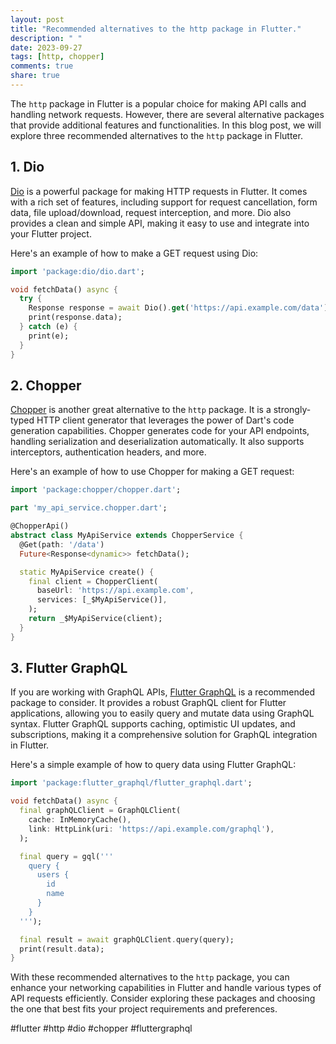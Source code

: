 ```yaml
---
layout: post
title: "Recommended alternatives to the http package in Flutter."
description: " "
date: 2023-09-27
tags: [http, chopper]
comments: true
share: true
---
```


The `http` package in Flutter is a popular choice for making API calls and handling network requests. However, there are several alternative packages that provide additional features and functionalities. In this blog post, we will explore three recommended alternatives to the `http` package in Flutter.

## 1. **Dio**
[Dio](https://pub.dev/packages/dio) is a powerful package for making HTTP requests in Flutter. It comes with a rich set of features, including support for request cancellation, form data, file upload/download, request interception, and more. Dio also provides a clean and simple API, making it easy to use and integrate into your Flutter project.

Here's an example of how to make a GET request using Dio:

```dart
import 'package:dio/dio.dart';

void fetchData() async {
  try {
    Response response = await Dio().get('https://api.example.com/data');
    print(response.data);
  } catch (e) {
    print(e);
  }
}
```

## 2. **Chopper**
[Chopper](https://pub.dev/packages/chopper) is another great alternative to the `http` package. It is a strongly-typed HTTP client generator that leverages the power of Dart's code generation capabilities. Chopper generates code for your API endpoints, handling serialization and deserialization automatically. It also supports interceptors, authentication headers, and more.

Here's an example of how to use Chopper for making a GET request:

```dart
import 'package:chopper/chopper.dart';

part 'my_api_service.chopper.dart';

@ChopperApi()
abstract class MyApiService extends ChopperService {
  @Get(path: '/data')
  Future<Response<dynamic>> fetchData();

  static MyApiService create() {
    final client = ChopperClient(
      baseUrl: 'https://api.example.com',
      services: [_$MyApiService()],
    );
    return _$MyApiService(client);
  }
}
```

## 3. **Flutter GraphQL**
If you are working with GraphQL APIs, [Flutter GraphQL](https://pub.dev/packages/flutter_graphql) is a recommended package to consider. It provides a robust GraphQL client for Flutter applications, allowing you to easily query and mutate data using GraphQL syntax. Flutter GraphQL supports caching, optimistic UI updates, and subscriptions, making it a comprehensive solution for GraphQL integration in Flutter.

Here's a simple example of how to query data using Flutter GraphQL:

```dart
import 'package:flutter_graphql/flutter_graphql.dart';

void fetchData() async {
  final graphQLClient = GraphQLClient(
    cache: InMemoryCache(),
    link: HttpLink(uri: 'https://api.example.com/graphql'),
  );

  final query = gql('''
    query {
      users {
        id
        name
      }
    }
  ''');

  final result = await graphQLClient.query(query);
  print(result.data);
}
```

With these recommended alternatives to the `http` package, you can enhance your networking capabilities in Flutter and handle various types of API requests efficiently. Consider exploring these packages and choosing the one that best fits your project requirements and preferences.

#flutter #http #dio #chopper #fluttergraphql